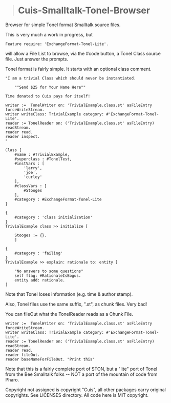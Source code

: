 ># Cuis-Smalltalk-Tonel-Browser
Browser for simple Tonel format Smalltalk source files.

This is very much a work in progress, but
````Smalltalk
Feature require: 'ExchangeFormat-Tonel-Lite'.
````
will allow a File List to browse, via the #code button, 
a Tonel Class source file.  Just answer the prompts.

Tonel format is fairly simple.  It starts with an optional class comment.
````
"I am a trivial Class which should never be instantiated.

	""Send $25 for Your Name Here""
	
Time donated to Cuis pays for itself!

writer :=  TonelWriter on: 'TrivialExample.class.st' asFileEntry forceWriteStream.
writer writeClass: TrivialExample category: #'ExchangeFormat-Tonel-Lite'.
reader := TonelReader on: ('TrivialExample.class.st' asFileEntry) readStream.
reader read.
reader inspect.
"

Class {
	#name : #TrivialExample,
	#superclass : #TonelTest,
	#instVars : [
		'larry',
		'joe',
		'curley'
	],
	#classVars : [
		#Stooges
	],
	#category : #ExchangeFormat-Tonel-Lite
}

{
	#category : 'class initialization'
}
TrivialExample class >> initialize [

	Stooges := {}.
	]

{
	#category : 'failing'
}
TrivialExample >> explain: rationale to: entity [

	"No answers to some questions"
	self flag: #RationaleIsBogus.
	entity add: rationale.
]
````

Note that Tonel loses information (e.g. time & author stamp).

Also, Tonel files use the same suffix, ".st", as chunk files.  Very bad!

You can fileOut what the TonelReader reads as a Chunk File.
````Smalltalk
writer :=  TonelWriter on: 'TrivialExample.class.st' asFileEntry forceWriteStream.
writer writeClass: TrivialExample category: #'ExchangeFormat-Tonel-Lite'.
reader := TonelReader on: ('TrivialExample.class.st' asFileEntry) readStream.
reader read.
reader fileOut.
reader baseNameForFileOut. "Print this"
````

Note that this is a fairly complete port of STON,
but a "lite" port of Tonel from the Bee Smalltalk folks --
NOT a port of the mountain of code from Pharo.  

Copyright not assigned is copyright "Cuis",
all other packages carry original copyrights.
See LICENSES directory.
All code here is MIT copyright.
